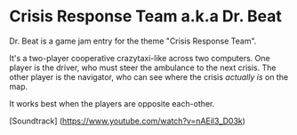 Crisis Response Team a.k.a Dr. Beat
==================

Dr. Beat is a game jam entry for the theme "Crisis Response Team". 

It's a two-player cooperative crazytaxi-like across two computers. One player is the driver, who must steer the ambulance to the next crisis. The other player is the navigator, who can see where the crisis *actually is* on the map. 

It works best when the players are opposite each-other. 

[Soundtrack] (https://www.youtube.com/watch?v=nAEil3_D03k)
